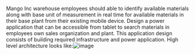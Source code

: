 Mango Inc warehouse employees should able to identify available materials along with base unit of measurement in real time for available materials in their base plant from their existing mobile device. Design a power application that can be accessible from tablet to search materials in employees own sales organization and plant. This application design consists of building required infrastructure and power application. High level architecture looks like:![image](https://user-images.githubusercontent.com/45843990/114218120-ddd8b400-991d-11eb-87fd-d7edc227f2dd.png)

